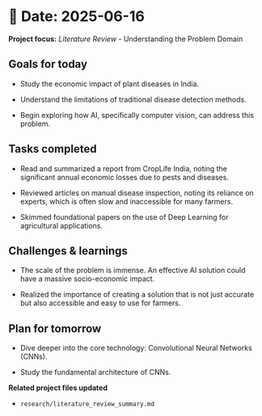# 📅 Date: 2025-06-16
**Project focus:** *Literature Review* - Understanding the Problem Domain

## Goals for today
- Study the economic impact of plant diseases in India.

- Understand the limitations of traditional disease detection methods.

- Begin exploring how AI, specifically computer vision, can address this problem.

## Tasks completed
- Read and summarized a report from CropLife India, noting the significant annual economic losses due to pests and diseases.   

- Reviewed articles on manual disease inspection, noting its reliance on experts, which is often slow and inaccessible for many farmers.   

- Skimmed foundational papers on the use of Deep Learning for agricultural applications.

## Challenges & learnings
- The scale of the problem is immense. An effective AI solution could have a massive socio-economic impact.

- Realized the importance of creating a solution that is not just accurate but also accessible and easy to use for farmers.

## Plan for tomorrow
- Dive deeper into the core technology: Convolutional Neural Networks (CNNs).

- Study the fundamental architecture of CNNs.

**Related project files updated**
- ``research/literature_review_summary.md``
